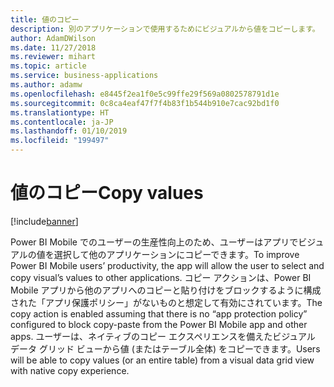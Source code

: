 ```yaml
---
title: 値のコピー
description: 別のアプリケーションで使用するためにビジュアルから値をコピーします。
author: AdamDWilson
ms.date: 11/27/2018
ms.reviewer: mihart
ms.topic: article
ms.service: business-applications
ms.author: adamw
ms.openlocfilehash: e8445f2ea1f0e5c99ffe29f569a0802578791d1e
ms.sourcegitcommit: 0c8ca4eaf47f7f4b83f1b544b910e7cac92bd1f0
ms.translationtype: HT
ms.contentlocale: ja-JP
ms.lasthandoff: 01/10/2019
ms.locfileid: "199497"
---
```

# <a name="copy-values"></a><span data-ttu-id="2e55d-103">値のコピー</span><span class="sxs-lookup"><span data-stu-id="2e55d-103">Copy values</span></span>


[!include[banner](../../../includes/banner.md)]

<span data-ttu-id="2e55d-104">Power BI Mobile でのユーザーの生産性向上のため、ユーザーはアプリでビジュアルの値を選択して他のアプリケーションにコピーできます。</span><span class="sxs-lookup"><span data-stu-id="2e55d-104">To improve Power BI Mobile users’ productivity, the app will allow the user to select and copy visual’s values to other applications.</span></span> <span data-ttu-id="2e55d-105">コピー アクションは、Power BI Mobile アプリから他のアプリへのコピーと貼り付けをブロックするように構成された「アプリ保護ポリシー」がないものと想定して有効にされています。</span><span class="sxs-lookup"><span data-stu-id="2e55d-105">The copy action is enabled assuming that there is no “app protection policy” configured to block copy-paste from the Power BI Mobile app and other apps.</span></span> <span data-ttu-id="2e55d-106">ユーザーは、ネイティブのコピー エクスペリエンスを備えたビジュアル データ グリッド ビューから値 (またはテーブル全体) をコピーできます。</span><span class="sxs-lookup"><span data-stu-id="2e55d-106">Users will be able to copy values (or an entire table) from a visual data grid view with native copy experience.</span></span>
